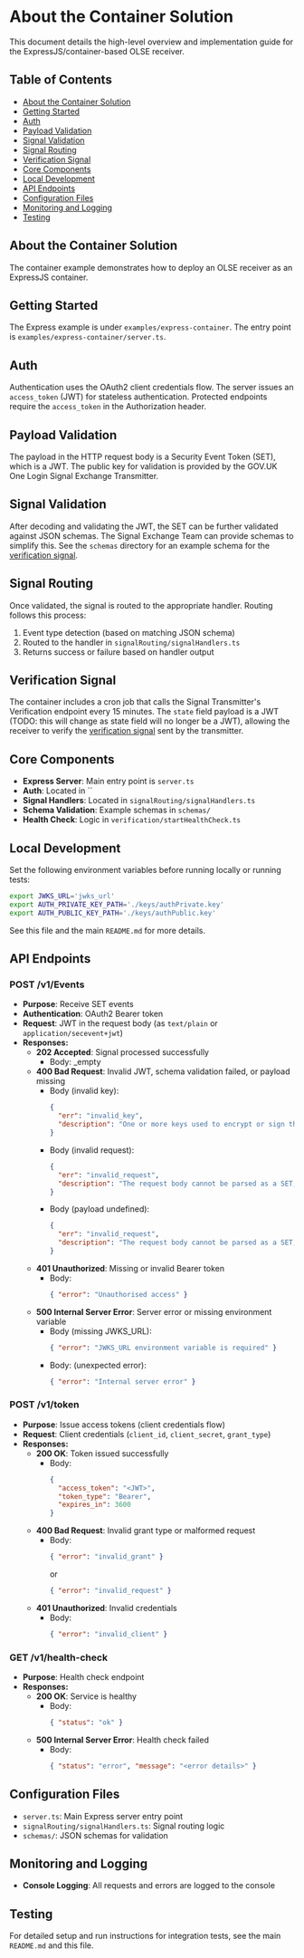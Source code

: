 # About the Container Solution

This document details the high-level overview and implementation guide for the ExpressJS/container-based OLSE receiver.

## Table of Contents

- [About the Container Solution](#about-the-container-solution)
- [Getting Started](#getting-started)
- [Auth](#auth)
- [Payload Validation](#payload-validation)
- [Signal Validation](#signal-validation)
- [Signal Routing](#signal-routing)
- [Verification Signal](#verification-signal)
- [Core Components](#core-components)
- [Local Development](#local-development)
- [API Endpoints](#api-endpoints)
- [Configuration Files](#configuration-files)
- [Monitoring and Logging](#monitoring-and-logging)
- [Testing](#testing)

## About the Container Solution

The container example demonstrates how to deploy an OLSE receiver as an ExpressJS container.

## Getting Started

The Express example is under `examples/express-container`. The entry point is `examples/express-container/server.ts`.

## Auth

Authentication uses the OAuth2 client credentials flow. The server issues an `access_token` (JWT) for stateless authentication. Protected endpoints require the `access_token` in the Authorization header.

## Payload Validation

The payload in the HTTP request body is a Security Event Token (SET), which is a JWT. The public key for validation is provided by the GOV.UK One Login Signal Exchange Transmitter.

## Signal Validation

After decoding and validating the JWT, the SET can be further validated against JSON schemas. The Signal Exchange Team can provide schemas to simplify this. See the `schemas` directory for an example schema for the [verification signal](https://openid.net/specs/openid-sharedsignals-framework-1_0.html#name-verification).

## Signal Routing

Once validated, the signal is routed to the appropriate handler. Routing follows this process:

1. Event type detection (based on matching JSON schema)
2. Routed to the handler in `signalRouting/signalHandlers.ts`
3. Returns success or failure based on handler output

## Verification Signal

The container includes a cron job that calls the Signal Transmitter's Verification endpoint every 15 minutes. The `state` field payload is a JWT (TODO: this will change as state field will no longer be a JWT), allowing the receiver to verify the [verification signal](https://openid.net/specs/openid-sharedsignals-framework-1_0.html#name-verification) sent by the transmitter.

## Core Components

- **Express Server**: Main entry point is `server.ts`
- **Auth**: Located in ``
- **Signal Handlers**: Located in `signalRouting/signalHandlers.ts`
- **Schema Validation**: Example schemas in `schemas/`
- **Health Check**: Logic in `verification/startHealthCheck.ts`

## Local Development

Set the following environment variables before running locally or running tests:

```bash
export JWKS_URL='jwks_url'
export AUTH_PRIVATE_KEY_PATH='./keys/authPrivate.key'
export AUTH_PUBLIC_KEY_PATH='./keys/authPublic.key'
```

See this file and the main `README.md` for more details.

## API Endpoints

### POST /v1/Events

- **Purpose**: Receive SET events
- **Authentication**: OAuth2 Bearer token
- **Request**: JWT in the request body (as `text/plain` or `application/secevent+jwt`)
- **Responses:**
  - **202 Accepted**: Signal processed successfully
    - Body: \_empty
  - **400 Bad Request**: Invalid JWT, schema validation failed, or payload missing
    - Body (invalid key):
      ```json
      {
        "err": "invalid_key",
        "description": "One or more keys used to encrypt or sign the SET is invalid or otherwise unacceptable to the SET Recipient (expired, revoked, failed certificate validation, etc.)."
      }
      ```
    - Body (invalid request):
      ```json
      {
        "err": "invalid_request",
        "description": "The request body cannot be parsed as a SET, or the Event Payload within the SET does not conform to the event's definition."
      }
      ```
    - Body (payload undefined):
      ```json
      {
        "err": "invalid_request",
        "description": "The request body cannot be parsed as a SET, or the Event Payload within the SET does not conform to the event's definition."
      }
      ```
  - **401 Unauthorized**: Missing or invalid Bearer token
    - Body:
      ```json
      { "error": "Unauthorised access" }
      ```
  - **500 Internal Server Error**: Server error or missing environment variable
    - Body (missing JWKS_URL):
      ```json
      { "error": "JWKS_URL environment variable is required" }
      ```
    - Body: (unexpected error):
      ```json
      { "error": "Internal server error" }
      ```

### POST /v1/token

- **Purpose**: Issue access tokens (client credentials flow)
- **Request**: Client credentials (`client_id`, `client_secret`, `grant_type`)
- **Responses:**
  - **200 OK**: Token issued successfully
    - Body:
      ```json
      {
        "access_token": "<JWT>",
        "token_type": "Bearer",
        "expires_in": 3600
      }
      ```
  - **400 Bad Request**: Invalid grant type or malformed request
    - Body:
      ```json
      { "error": "invalid_grant" }
      ```
      or
      ```json
      { "error": "invalid_request" }
      ```
  - **401 Unauthorized**: Invalid credentials
    - Body:
      ```json
      { "error": "invalid_client" }
      ```

### GET /v1/health-check

- **Purpose**: Health check endpoint
- **Responses:**
  - **200 OK**: Service is healthy
    - Body:
      ```json
      { "status": "ok" }
      ```
  - **500 Internal Server Error**: Health check failed
    - Body:
      ```json
      { "status": "error", "message": "<error details>" }
      ```

## Configuration Files

- `server.ts`: Main Express server entry point
- `signalRouting/signalHandlers.ts`: Signal routing logic
- `schemas/`: JSON schemas for validation

## Monitoring and Logging

- **Console Logging**: All requests and errors are logged to the console

## Testing

For detailed setup and run instructions for integration tests, see the main `README.md` and this file.
